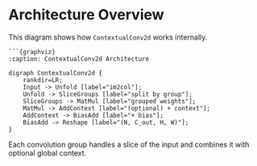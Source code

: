 # Architecture Overview

This diagram shows how `ContextualConv2d` works internally.

```{graphviz}
```{graphviz}
:caption: ContextualConv2d Architecture

digraph ContextualConv2d {
    rankdir=LR;
    Input -> Unfold [label="im2col"];
    Unfold -> SliceGroups [label="split by group"];
    SliceGroups -> MatMul [label="grouped weights"];
    MatMul -> AddContext [label="(optional) + context"];
    AddContext -> BiasAdd [label="+ bias"];
    BiasAdd -> Reshape [label="(N, C_out, H, W)"];
}
```

Each convolution group handles a slice of the input and combines it with optional global context.